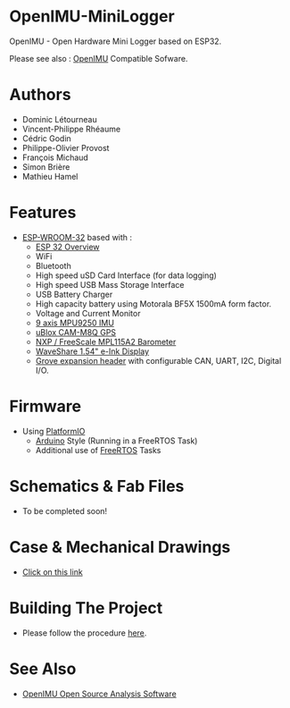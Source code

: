 # OpenIMU-MiniLogger
OpenIMU - Open Hardware Mini Logger based on ESP32. 

Please see also :
[OpenIMU](https://github.com/introlab/OpenIMU-MiniLogger) Compatible Sofware.

# Authors
* Dominic Létourneau
* Vincent-Philippe Rhéaume
* Cédric Godin
* Philippe-Olivier Provost
* François Michaud
* Simon Brière
* Mathieu Hamel

# Features
* [ESP-WROOM-32](https://www.espressif.com/en/esp-wroom-32/resources) based with :
  * [ESP 32 Overview](https://www.espressif.com/en/products/hardware/esp32/overview)
  * WiFi
  * Bluetooth
  * High speed uSD Card Interface (for data logging)
  * High speed USB Mass Storage Interface
  * USB Battery Charger
  * High capacity battery using Motorala BF5X 1500mA form factor.
  * Voltage and Current Monitor
  * [9 axis MPU9250 IMU](https://www.invensense.com/products/motion-tracking/9-axis/mpu-9250/)
  * [uBlox CAM-M8Q GPS](https://www.u-blox.com/en/product/cam-m8-series)
  * [NXP / FreeScale MPL115A2 Barometer](https://www.nxp.com/docs/en/data-sheet/MPL115A2.pdf)
  * [WaveShare 1.54" e-Ink Display](https://www.waveshare.com/wiki/1.54inch_e-Paper_Module)
  * [Grove expansion header](http://wiki.seeedstudio.com/Grove_System/) with configurable CAN, UART, I2C, Digital I/O.

# Firmware
* Using [PlatformIO](https://platformio.org/)
  * [Arduino](https://github.com/espressif/arduino-esp32) Style (Running in a FreeRTOS Task)
  * Additional use of [FreeRTOS](https://www.freertos.org/) Tasks 

# Schematics & Fab Files
* To be completed soon!

# Case & Mechanical Drawings
* [Click on this link](./Hardware/Solidworks)

# Building The Project
* Please follow the procedure [here](https://github.com/introlab/OpenIMU-MiniLogger/wiki/Development-Tools).

# See Also
* [OpenIMU Open Source Analysis Software](https://github.com/introlab/OpenIMU)
